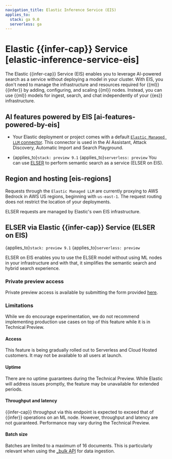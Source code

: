 ```yaml
---
navigation_title: Elastic Inference Service (EIS)
applies_to:
  stack: ga 9.0
  serverless: ga
---
```


# Elastic {{infer-cap}} Service [elastic-inference-service-eis]

The Elastic {{infer-cap}} Service (EIS) enables you to leverage AI-powered search as a service without deploying a model in your cluster.
With EIS, you don't need to manage the infrastructure and resources required for {{ml}} {{infer}} by adding, configuring, and scaling {{ml}} nodes.
Instead, you can use {{ml}} models for ingest, search, and chat independently of your {{es}} infrastructure.

## AI features powered by EIS [ai-features-powered-by-eis]

* Your Elastic deployment or project comes with a default [`Elastic Managed LLM` connector](https://www.elastic.co/docs/reference/kibana/connectors-kibana/elastic-managed-llm). This connector is used in the AI Assistant, Attack Discovery, Automatic Import and Search Playground.

* {applies_to}`stack: preview 9.1` {applies_to}`serverless: preview` You can use [ELSER](/explore-analyze/machine-learning/nlp/ml-nlp-elser.md) to perform semantic search as a service (ELSER on EIS).

## Region and hosting [eis-regions]

Requests through the `Elastic Managed LLM` are currently proxying to AWS Bedrock in AWS US regions, beginning with `us-east-1`.
The request routing does not restrict the location of your deployments.

ELSER requests are managed by Elastic's own EIS infrastructure.

## ELSER via Elastic {{infer-cap}} Service (ELSER on EIS)

{applies_to}`stack: preview 9.1` {applies_to}`serverless: preview`

ELSER on EIS enables you to use the ELSER model without using ML nodes in your infrastructure and with that, it simplifies the semantic search and hybrid search experience.

### Private preview access

Private preview access is available by submitting the form provided [here](https://docs.google.com/forms/d/e/1FAIpQLSfp2rLsayhw6pLVQYYp4KM6BFtaaljplWdYowJfflpOICgViA/viewform).

### Limitations

While we do encourage experimentation, we do not recommend implementing production use cases on top of this feature while it is in Technical Preview.

#### Access

This feature is being gradually rolled out to Serverless and Cloud Hosted customers.
It may not be available to all users at launch.

#### Uptime

There are no uptime guarantees during the Technical Preview.
While Elastic will address issues promptly, the feature may be unavailable for extended periods.

#### Throughput and latency

{{infer-cap}} throughput via this endpoint is expected to exceed that of {{infer}} operations on an ML node.
However, throughput and latency are not guaranteed.
Performance may vary during the Technical Preview.

#### Batch size

Batches are limited to a maximum of 16 documents.
This is particularly relevant when using the [_bulk API](https://www.elastic.co/docs/api/doc/elasticsearch/v9/operation/operation-bulk) for data ingestion.
